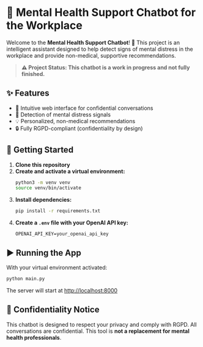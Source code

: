 # 🧠 Mental Health Support Chatbot for the Workplace

Welcome to the **Mental Health Support Chatbot**! 🤖 This project is an intelligent assistant designed to help detect signs of mental distress in the workplace and provide non-medical, supportive recommendations.

> **⚠️ Project Status: This chatbot is a work in progress and not fully finished.**

## ✨ Features

- 💬 Intuitive web interface for confidential conversations
- 🛑 Detection of mental distress signals
- 💡 Personalized, non-medical recommendations
- 🔒 Fully RGPD-compliant (confidentiality by design)

## 🚀 Getting Started

1. **Clone this repository**
2. **Create and activate a virtual environment:**
   ```bash
   python3 -m venv venv
   source venv/bin/activate
   ```
3. **Install dependencies:**
   ```bash
   pip install -r requirements.txt
   ```
4. **Create a `.env` file with your OpenAI API key:**
   ```
   OPENAI_API_KEY=your_openai_api_key
   ```

## ▶️ Running the App

With your virtual environment activated:
```bash
python main.py
```
The server will start at [http://localhost:8000](http://localhost:8000)

## 🔐 Confidentiality Notice

This chatbot is designed to respect your privacy and comply with RGPD. All conversations are confidential. This tool is **not a replacement for mental health professionals**.
